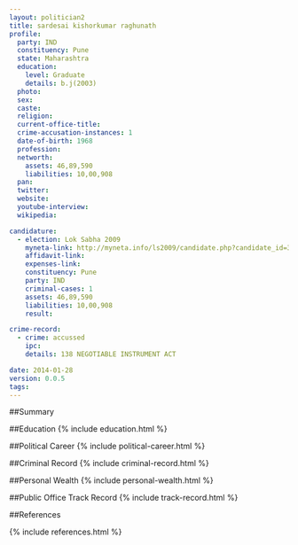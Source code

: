 ```yaml
---
layout: politician2
title: sardesai kishorkumar raghunath
profile: 
  party: IND
  constituency: Pune
  state: Maharashtra
  education: 
    level: Graduate
    details: b.j(2003)
  photo: 
  sex: 
  caste: 
  religion: 
  current-office-title: 
  crime-accusation-instances: 1
  date-of-birth: 1968
  profession: 
  networth: 
    assets: 46,89,590
    liabilities: 10,00,908
  pan: 
  twitter: 
  website: 
  youtube-interview: 
  wikipedia: 

candidature: 
  - election: Lok Sabha 2009
    myneta-link: http://myneta.info/ls2009/candidate.php?candidate_id=3608
    affidavit-link: 
    expenses-link: 
    constituency: Pune 
    party: IND
    criminal-cases: 1
    assets: 46,89,590
    liabilities: 10,00,908
    result:  

crime-record: 
  - crime: accussed
    ipc: 
    details: 138 NEGOTIABLE INSTRUMENT ACT 

date: 2014-01-28
version: 0.0.5
tags: 
---
```

##Summary


##Education
{% include education.html %}


##Political Career
{% include political-career.html %}


##Criminal Record
{% include criminal-record.html %}


##Personal Wealth
{% include personal-wealth.html %}


##Public Office Track Record
{% include track-record.html %}


##References


{% include references.html %}